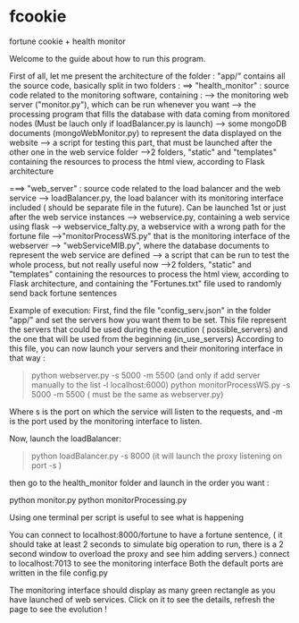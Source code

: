 # fcookie
fortune cookie + health monitor

Welcome to the guide about how to run this program.

First of all, let me present the architecture of the folder :
"app/" contains all the source code, basically split in two folders : 
==> "health_monitor" :
        source code related to the monitoring software, containing :
        --> the monitoring web server ("monitor.py"), which can be run whenever you want
        --> the processing program that fills the database with data coming from monitored nodes (Must be lauch only if loadBalancer.py is launch)
        --> some mongoDB documents (mongoWebMonitor.py) to represent the data displayed on the website
        --> a script for testing this part, that must be launched after the other one in the web service folder
        -->2 folders, "static" and "templates" containing the resources to process the html view, according to Flask architecture 

===> "web_server" :
        source code related to the load balancer and the web service
        --> loadBalancer.py, the load balancer with its monitoring interface included ( should be separate file in the future). Can be launched 1st or just after the web service instances
        --> webservice.py, containing a web service using flask
        --> webservice_falty.py, a webservice with a wrong path for the fortune file
        -->"monitorProcessWS.py" that is the monitoring interface of the webserver
        --> "webServiceMIB.py", where the database documents to represent the web service are defined
        --> a script that can be run to test the whole process, but not really useful now
        -->2 folders, "static" and "templates" containing the resources to process the html view, according to Flask architecture, and containing the "Fortunes.txt" file used to randomly send back fortune sentences 

Example of execution:
First, find the file "config_serv.json" in the folder "app/" and set the servers how you want them to be set.
This file represent the servers that could be used during the execution ( possible_servers) and the one that will be used from the beginning (in_use_servers)
According to this file, you can now launch your servers and their monitoring interface in that way :

> python webserver.py -s 5000 -m 5500 (and only if add server manually to the list -l localhost:6000)
> python monitorProcessWS.py -s 5000 -m 5500  ( must be the same as webserver.py)

Where s is the port on which the service will listen to the requests, and -m is the port used by the monitoring interface to listen.

Now, launch the loadBalancer:
> python loadBalancer.py -s 8000
(it will launch the proxy listening on port -s )

then go to the health_monitor folder and launch in the order you want :

python monitor.py
python monitorProcessing.py

Using one terminal per script is useful to see what is happening

You can connect to localhost:8000/fortune to have a fortune sentence, ( it should take at least 2 seconds to simulate big operation to run, there is a 2 second window to overload the proxy and see him adding servers.) 
connect to localhost:7013 to see the monitoring interface
Both the default ports are written in the file config.py

The monitoring interface should display as many green rectangle as you have launched of web services. Click on it to see the details, 
refresh the page to see the evolution !
